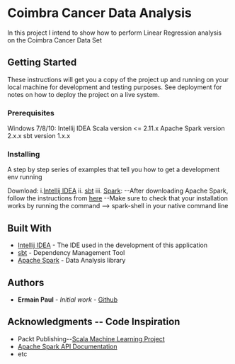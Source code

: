 # Coimbra Cancer Data Analysis

In this project I intend to show how to perform Linear Regression analysis on the Coimbra Cancer Data Set

## Getting Started

These instructions will get you a copy of the project up and running on your local machine 
for development and testing purposes. See deployment for notes on how to deploy the project on a live system.

### Prerequisites

Windows 7/8/10:
    Intellij IDEA
    Scala version <= 2.11.x
    Apache Spark version 2.x.x
    sbt version 1.x.x  
    

### Installing

A step by step series of examples that tell you how to get a development env running

Download:
    i.[Intellij IDEA](https://www.jetbrains.com/idea/)
    ii. [sbt](https://www.jetbrains.com/idea/)
    iii. [Spark](https://www.jetbrains.com/idea/): 
           --After downloading Apache Spark, follow the instructions from [here](https://hernandezpaul.wordpress.com/2016/01/24/apache-spark-installation-on-windows-10/)
           --Make sure to check that your installation works by running the command --> spark-shell in your native command line 

## Built With

* [Intellij IDEA](https://www.jetbrains.com/idea/) - The IDE used in the development of this application
* [sbt](https://www.jetbrains.com/idea/) - Dependency Management Tool
* [Apache Spark](https://spark.apache.org/) - Data Analysis library

## Authors
* **Ermain Paul** - *Initial work* - [Github](https://github.com/Ermain-12)

## Acknowledgments -- Code Inspiration
* Packt Publishing--[Scala Machine Learning Project](https://github.com/PacktPublishing/Scala-Machine-Learning-Projects)
* [Apache Spark API Documentation](https://spark.apache.org/docs/latest/)
* etc